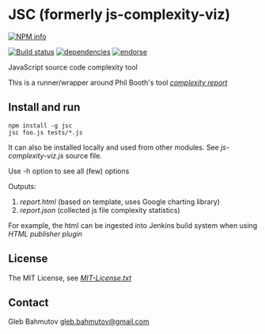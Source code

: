 # JSC (formerly js-complexity-viz)

[![NPM info][nodei.co]](https://npmjs.org/package/jsc)

[![Build status][ci-image]][ci-status]
[![dependencies][david-dm]][david-dm]
[![endorse][endorse-image]][endorse-url]

JavaScript source code complexity tool

This is a runner/wrapper around Phil Booth's tool [*complexity report*](https://github.com/philbooth/complexityReport.js "Complexity report at github")

## Install and run

	npm install -g jsc
	jsc foo.js tests/*.js

It can also be installed locally and used from other modules. See *js-complexity-viz.js* source file.

Use -h option to see all (few) options

Outputs:

1. *report.html* (based on template, uses Google charting library)
2. *report.json* (collected js file complexity statistics)

For example, the html can be ingested into Jenkins build system when using *HTML publisher plugin*

## License

The MIT License, see [*MIT-License.txt*](js-complexity-viz/blob/master/MIT-License.txt "MIT-License.txt")

## Contact

Gleb Bahmutov <gleb.bahmutov@gmail.com>

[ci-image]: https://secure.travis-ci.org/bahmutov/js-complexity-viz.png?branch=master
[ci-status]: http://travis-ci.org/#!/bahmutov/js-complexity-viz
[nodei.co]: https://nodei.co/npm/jsc.png?downloads=true
[david-dm]: https://david-dm.org/bahmutov/gt.png
[endorse-image]: https://api.coderwall.com/bahmutov/endorsecount.png
[endorse-url]: https://coderwall.com/bahmutov